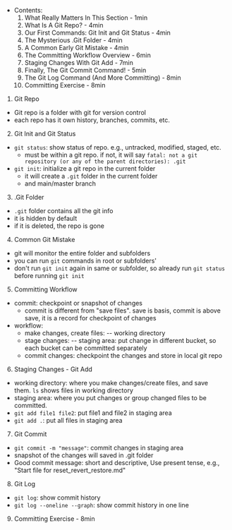 * Contents:
  1.  What Really Matters In This Section - 1min
  2.  What Is A Git Repo? - 4min
  3.  Our First Commands: Git Init and Git Status - 4min
  4.  The Mysterious .Git Folder - 4min
  5.  A Common Early Git Mistake - 4min
  6.  The Committing Workflow Overview - 6min
  7.  Staging Changes With Git Add - 7min
  8.  Finally, The Git Commit Command! - 5min
  9.  The Git Log Command (And More Committing) - 8min
  10. Committing Exercise - 8min

1.  Git Repo
   - Git repo is a folder with git for version control
   - each repo has it own history, branches, commits, etc.
2.  Git Init and Git Status
   - `git status`: show status of repo. e.g., untracked, modified, staged, etc.
     - must be within a git repo. if not, it will say `fatal: not a git repository (or any of the parent directories): .git`
   - `git init`: initialize a git repo in the current folder
     - it will create a `.git` folder in the current folder
     - and main/master branch
3.  .Git Folder
   - `.git` folder contains all the git info
   - it is hidden by default
   - if it is deleted, the repo is gone
4.  Common Git Mistake
   - git will monitor the entire folder and subfolders
   - you can run `git` commands in root or subfolders'
   - don't run `git init` again in same or subfolder, so already run `git status` before running `git init`
5.  Committing Workflow
   - commit: checkpoint or snapshot of changes
     - commit is different from "save files". save is basis, commit is above save, it is a record for checkpoint of changes
   - workflow:
     - make changes, create files: -- working directory
     - stage changes: -- staging area: put change in different bucket, so each bucket can be committed separately
     - commit changes: checkpoint the changes and store in local git repo
6.  Staging Changes - Git Add
   - working directory: where you make changes/create files, and save them. `ls` shows files in working directory
   - staging area: where you put changes or group changed files to be committed.
   - `git add file1 file2`: put file1 and file2 in staging area
   - `git add .`: put all files in staging area
7.  Git Commit
   - `git commit -m "message"`: commit changes in staging area
   - snapshot of the changes will saved in .git folder
   - Good commit message: short and descriptive, Use present tense, e.g., "Start file for reset_revert_restore.md"
8.  Git Log
  - `git log`: show commit history
  - `git log --oneline --graph`: show commit history in one line
9.  Committing Exercise - 8min